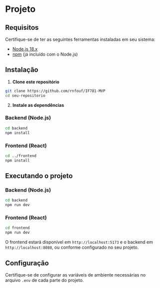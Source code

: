 # Projeto

## Requisitos
Certifique-se de ter as seguintes ferramentas instaladas em seu sistema:
- [Node.js 18.x](https://nodejs.org/)
- [npm](https://www.npmjs.com/) (já incluído com o Node.js)

## Instalação

1. **Clone este repositório**
```sh
git clone https://github.com/rnfouf/IF781-MVP
cd seu-repositorio
```

2. **Instale as dependências**

### Backend (Node.js)
```sh
cd backend
npm install
```

### Frontend (React)
```sh
cd ../frontend
npm install
```

## Executando o projeto

### Backend (Node.js)
```sh
cd backend
npm run dev
```

### Frontend (React)
```sh
cd frontend
npm run dev
```

O frontend estará disponível em `http://localhost:5173` e o backend em `http://localhost:8080`, ou conforme configurado no seu projeto.

## Configuração
Certifique-se de configurar as variáveis de ambiente necessárias no arquivo `.env` de cada parte do projeto.

